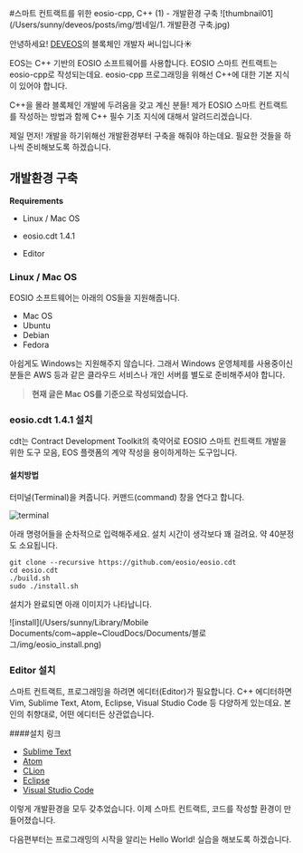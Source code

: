 #스마트 컨트랙트를 위한 eosio-cpp, C++ (1) - 개발환경 구축
![thumbnail01](/Users/sunny/deveos/posts/img/썸네일/1. 개발환경 구축.jpg)

안녕하세요! [DEVEOS](https://deveos.org/)의 블록체인 개발자 써니입니다☀️



EOS는 C++ 기반의 EOSIO 소프트웨어를 사용합니다. EOSIO 스마트 컨트랙트는 eosio-cpp로 작성되는데요. eosio-cpp 프로그래밍을 위해선 C++에 대한 기본 지식이 있어야 합니다.

C++을 몰라 블록체인 개발에 두려움을 갖고 계신 분들! 제가 EOSIO 스마트 컨트랙트를 작성하는 방법과 함께 C++ 필수 기초 지식에 대해서 알려드리겠습니다.



제일 먼저! 개발을 하기위해선 개발환경부터 구축을 해줘야 하는데요. 필요한 것들을 하나씩 준비해보도록 하겠습니다.







## 개발환경 구축

**Requirements**

- Linux / Mac OS
- eosio.cdt 1.4.1

- Editor





### Linux / Mac OS

EOSIO 소프트웨어는 아래의 OS들을 지원해줍니다. 

- Mac OS
- Ubuntu
- Debian
- Fedora

아쉽게도 Windows는 지원해주지 않습니다. 그래서 Windows 운영체제를 사용중이신 분들은 AWS 등과 같은 클라우드 서비스나 개인 서버를 별도로 준비해주셔야 합니다.

>  **현재 글은 Mac OS를 기준으로 작성되었습니다.**





### eosio.cdt 1.4.1 설치

cdt는 Contract Development Toolkit의 축약어로 EOSIO 스마트 컨트랙트 개발을 위한 도구 모음, EOS 플랫폼의 계약 작성을 용이하게하는 도구입니다.



#### 설치방법

터미널(Terminal)을 켜줍니다. 커맨드(command) 창을 연다고 합니다.

![terminal](/Users/sunny/Library/Mobile%20Documents/com~apple~CloudDocs/Documents/%E1%84%87%E1%85%B3%E1%86%AF%E1%84%85%E1%85%A9%E1%84%80%E1%85%B3/img/terminal.png)



아래 명령어들을 순차적으로 입력해주세요. 설치 시간이 생각보다 꽤 걸려요. 약 40분정도 소요됩니다.

```shell
git clone --recursive https://github.com/eosio/eosio.cdt
cd eosio.cdt
./build.sh
sudo ./install.sh
```



설치가 완료되면 아래 이미지가 나타납니다.

![install](/Users/sunny/Library/Mobile Documents/com~apple~CloudDocs/Documents/블로그/img/eosio_install.png)





### Editor 설치

스마트 컨트랙트, 프로그래밍을 하려면 에디터(Editor)가 필요합니다. C++ 에디터하면 Vim, Sublime Text, Atom, Eclipse, Visual Studio Code 등 다양하게 있는데요. 본인의 취향대로, 어떤 에디터든 상관없습니다. 



####설치 링크

- [Sublime Text](<https://www.sublimetext.com/>)
- [Atom](https://atom.io/)
- [CLion](https://www.jetbrains.com/clion/)
- [Eclipse](http://www.eclipse.org/downloads/packages/release/oxygen/1a/eclipse-ide-cc-developers)
- [Visual Studio Code](https://code.visualstudio.com/)





이렇게 개발환경을 모두 갖추었습니다. 이제 스마트 컨트랙트, 코드를 작성할 환경이 만들어졌습니다.

다음편부터는 프로그래밍의 시작을 알리는 Hello World! 실습을 해보도록 하겠습니다.

